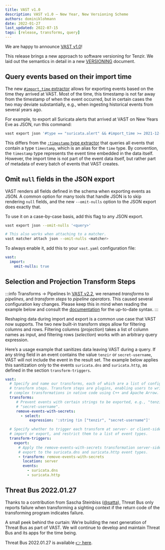 ```yaml
---
title: VAST v1.0
description: VAST v1.0 – New Year, New Versioning Scheme
authors: dominiklohmann
date: 2022-01-27
last_updated: 2022-07-15
tags: [release, transforms, query]
---
```


We are happy to announce [VAST v1.0][github-vast-release]!

This release brings a new approach to software versioning for Tenzir. We laid
out the semantics in detail in a new [VERSIONING][github-versioning-md]
document.

[github-vast-release]: https://github.com/tenzir/vast/releases/tag/v1.0.0
[github-versioning-md]: https://github.com/tenzir/vast/blob/v1.0.0/VERSIONING.md

<!--truncate-->

## Query events based on their import time

The new [`#import_time` extractor][docs-meta-extractor] allows for exporting
events based on the time they arrived at VAST. Most of the time, this timestamp
is not far away from the timestamp of when the event occurred, but in certain
cases the two may deviate substantially, e.g., when ingesting historical events
from several years ago.

For example, to export all Suricata alerts that arrived at VAST on New Years Eve
as JSON, run this command:

```bash
vast export json '#type == "suricata.alert" && #import_time >= 2021-12-31 && #import_time < 2022-01-01'
```

This differs from the [`:timestamp` type extractor][docs-type-extractor] that
queries all events that contain a type `timestamp`, which is an alias for the
`time` type.  By convention, the `timestamp` type represents the event time
embedded in the data itself. However, the import time  is not part of the event
data itself, but rather part of metadata of every batch of events that VAST
creates.

[docs-meta-extractor]: https://vast.io/docs/VAST%20v3.0/understand/language/expressions#meta-extractor
[docs-type-extractor]: https://vast.io/docs/VAST%20v3.0/understand/language/expressions#type-extractor

## Omit `null` fields in the JSON export

VAST renders all fields defined in the schema when exporting events as JSON. A
common option for many tools that handle JSON is to skip rendering `null`
fields, and the new `--omit-nulls` option to the JSON export does exactly that.

To use it on a case-by-case basis, add this flag to any JSON export.

```bash
vast export json --omit-nulls '<query>'

# This also works when attaching to a matcher.
vast matcher attach json --omit-nulls <matcher>
```

To always enable it, add this to your `vast.yaml` configuration file:

```yaml
vast:
  import:
    omit-nulls: true
```

## Selection and Projection Transform Steps

:::info Transforms → Pipelines
In [VAST v2.2](/blog/vast-v2.2), we renamed *transforms* to *pipelines*, and
*transform steps* to *pipeline operators*. This caused several configuration key
changes. Please keep this in mind when reading the example below and consult the
[documentation](/docs/VAST%20v3.0/understand/language/pipelines) for the
up-to-date syntax.
:::

Reshaping data during import and export is a common use case that VAST now
supports. The two new built-in transform steps allow for filtering columns and
rows. Filtering columns (*projection*) takes a list of column names as input,
and filtering rows (*selection*)  works with an arbitrary query expression.

Here’s a usage example that sanitizes data leaving VAST during a query. If any
string field in an event contains the value `tenzir` or `secret-username`, VAST
will not include the event in the result set. The example below applies this
sanitization only to the events  `suricata.dns` and `suricata.http`, as defined
in the section `transform-triggers`.

```yaml
vast:
  # Specify and name our transforms, each of which are a list of configured
  # transform steps. Transform steps are plugins, enabling users to write more
  # complex transformations in native code using C++ and Apache Arrow.
  transforms:
     # Prevent events with certain strings to be exported, e.g., "tenzir" or
     # "secret-username".
     remove-events-with-secrets:
       - select:
           expression: ':string !in ["tenzir", "secret-username"]'

  # Specify whether to trigger each transform at server- or client-side, on
  # import or export, and restrict them to a list of event types.
  transform-triggers:
    export:
      # Apply the remove-events-with-secrets transformation server-side on
      # export to the suricata.dns and suricata.http event types.
      - transform: remove-events-with-secrets
        location: server
        events:
          - suricata.dns
          - suricata.http
```

## Threat Bus 2022.01.27

Thanks to a contribution from Sascha Steinbiss
([@satta](https://github.com/satta)), Threat Bus only reports failure when
transforming a sighting context if the return code of the transforming program
indicates failure.

A small peek behind the curtain: We’re building the next generation of Threat
Bus as part of VAST. We will continue to develop and maintain Threat Bus and its
apps for the time being.

Threat Bus 2022.01.27 is available [👉
here](https://github.com/tenzir/threatbus/releases/tag/2022.01.27).
